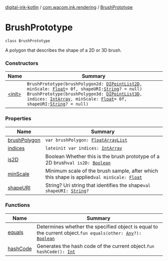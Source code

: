 [digital-ink-kotlin](../../index.md) / [com.wacom.ink.rendering](../index.md) / [BrushPrototype](./index.md)

# BrushPrototype

`class BrushPrototype`

A polygon that describes the shape of a 2D or 3D brush.

### Constructors

| Name | Summary |
|---|---|
| [&lt;init&gt;](-init-.md) | `BrushPrototype(brushPolygon2d: `[`DIPointList2D`](../../com.wacom.ink/-d-i-point-list2-d.md)`, minScale: `[`Float`](https://kotlinlang.org/api/latest/jvm/stdlib/kotlin/-float/index.html)` = 0f, shapeURI: `[`String`](https://kotlinlang.org/api/latest/jvm/stdlib/kotlin/-string/index.html)`? = null)`<br>`BrushPrototype(brushPolygon3d: `[`DIPointList3D`](../../com.wacom.ink/-d-i-point-list3-d.md)`, indices: `[`IntArray`](https://kotlinlang.org/api/latest/jvm/stdlib/kotlin/-int-array/index.html)`, minScale: `[`Float`](https://kotlinlang.org/api/latest/jvm/stdlib/kotlin/-float/index.html)` = 0f, shapeURI: `[`String`](https://kotlinlang.org/api/latest/jvm/stdlib/kotlin/-string/index.html)`? = null)` |

### Properties

| Name | Summary |
|---|---|
| [brushPolygon](brush-polygon.md) | `var brushPolygon: `[`FloatArrayList`](../../com.wacom.ink/-float-array-list/index.md) |
| [indices](indices.md) | `lateinit var indices: `[`IntArray`](https://kotlinlang.org/api/latest/jvm/stdlib/kotlin/-int-array/index.html) |
| [is2D](is2-d.md) | Boolean Whether this is the brush prototype of a 2D brush`val is2D: `[`Boolean`](https://kotlinlang.org/api/latest/jvm/stdlib/kotlin/-boolean/index.html) |
| [minScale](min-scale.md) | Minimum scale of the brush sample, after which this shape is applied`val minScale: `[`Float`](https://kotlinlang.org/api/latest/jvm/stdlib/kotlin/-float/index.html) |
| [shapeURI](shape-u-r-i.md) | String? Uri string that identifies the shape`val shapeURI: `[`String`](https://kotlinlang.org/api/latest/jvm/stdlib/kotlin/-string/index.html)`?` |

### Functions

| Name | Summary |
|---|---|
| [equals](equals.md) | Determines whether the specified object is equal to the current object.`fun equals(other: `[`Any`](https://kotlinlang.org/api/latest/jvm/stdlib/kotlin/-any/index.html)`?): `[`Boolean`](https://kotlinlang.org/api/latest/jvm/stdlib/kotlin/-boolean/index.html) |
| [hashCode](hash-code.md) | Generates the hash code of the current object.`fun hashCode(): `[`Int`](https://kotlinlang.org/api/latest/jvm/stdlib/kotlin/-int/index.html) |
